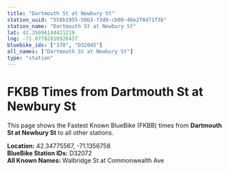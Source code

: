 ```yaml
---
title: "Dartmouth St at Newbury St"
station_uuid: "558b1955-50b3-f3d9-cb00-46e2f0d71f3b"
station_name: "Dartmouth St at Newbury St"
lat: 42.35096144421219
lng: -71.07782810926437
bluebike_ids: ["370", "D32045"]
all_names: ["Dartmouth St at Newbury St"]
type: "station"
---
```


# FKBB Times from Dartmouth St at Newbury St

This page shows the Fastest Known BlueBike (FKBB) times from **Dartmouth St at Newbury St** to all other stations.

**Location:** 42.34775567, -71.1356758  
**BlueBike Station IDs:** D32072  
**All Known Names:** Walbridge St at Commonwealth Ave

